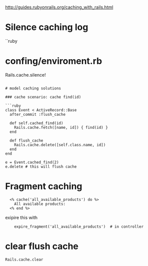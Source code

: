 http://guides.rubyonrails.org/caching_with_rails.html

# Silence caching log 

``ruby
# confing/enviroment.rb
Rails.cache.silence!
```

# model caching solutions

### cache scenario: cache find(id)

```ruby
class Event < ActiveRecord::Base
  after_commit :flush_cache

  def self.cached_find(id)
    Rails.cache.fetch([name, id]) { find(id) }
  end

  def flush_cache
    Rails.cache.delete([self.class.name, id])
  end
end

e = Event.cached_find(2)
e.delete # this will flush cache
```

# Fragment caching


```erb
  <% cache('all_available_products') do %>
    All available products:
  <% end %>
```

exipire this with

```erb
    expire_fragment('all_available_products')  # in controller
```

# clear flush cache

    Rails.cache.clear

